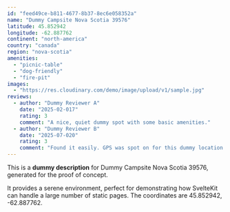 ```yaml
---
id: "feed49ce-b811-4677-8b37-8ec6e058352a"
name: "Dummy Campsite Nova Scotia 39576"
latitude: 45.852942
longitude: -62.887762
continent: "north-america"
country: "canada"
region: "nova-scotia"
amenities:
  - "picnic-table"
  - "dog-friendly"
  - "fire-pit"
images:
  - "https://res.cloudinary.com/demo/image/upload/v1/sample.jpg"
reviews:
  - author: "Dummy Reviewer A"
    date: "2025-02-017"
    rating: 3
    comment: "A nice, quiet dummy spot with some basic amenities."
  - author: "Dummy Reviewer B"
    date: "2025-07-020"
    rating: 3
    comment: "Found it easily. GPS was spot on for this dummy location."
---
```


This is a **dummy description** for Dummy Campsite Nova Scotia 39576, generated for the proof of concept.

It provides a serene environment, perfect for demonstrating how SvelteKit can handle a large number of static pages. The coordinates are 45.852942, -62.887762.
